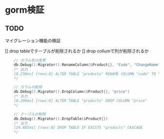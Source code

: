 # gorm検証

## TODO

マイグレーション機能の検証

[] drop tableでテーブルが削除されるか
[] drop collumで列が削除されるか

```go
	// カラム名の変更
	db.Debug().Migrator().RenameColumn(&Product{}, "Code", "ChangeName")
	/* 出力
	[0.238ms] [rows:0] ALTER TABLE "products" RENAME COLUMN "code" TO "ChangeName"
	*/

	// カラムの削除
	db.Debug().Migrator().DropColumn(&Product{}, "price")
	/* 出力
	[0.206ms] [rows:0] ALTER TABLE "products" DROP COLUMN "price"
	*/

	// テーブルの削除
	db.Debug().Migrator().DropTable(&Product{})
	/* 出力
	[24.685ms] [rows:0] DROP TABLE IF EXISTS "products" CASCADE
	*/
```
